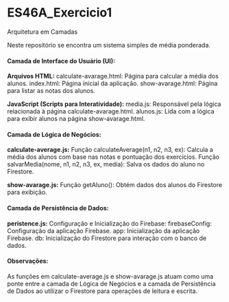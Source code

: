 # ES46A_Exercicio1

Arquitetura em Camadas

Neste repositório se encontra um sistema simples de média ponderada.

#### Camada de Interface do Usuário (UI):
**Arquivos HTML:**
calculate-avarage.html: Página para calcular a média dos alunos.
index.html: Página inicial da aplicação.
show-avarage.html: Página para listar as notas dos alunos.

**JavaScript (Scripts para Interatividade):**
media.js: Responsável pela lógica relacionada à página calculate-avarage.html.
alunos.js: Lida com a lógica para exibir alunos na página show-avarage.html.


#### Camada de Lógica de Negócios:
**calculate-average.js:**
Função calculateAverage(n1, n2, n3, ex):
Calcula a média dos alunos com base nas notas e pontuação dos exercícios.
Função salvarMedia(nome, n1, n2, n3, ex, media):
Salva os dados do aluno no Firestore.

**show-avarage.js:**
Função getAluno():
Obtém dados dos alunos do Firestore para exibição.

#### Camada de Persistência de Dados:
**peristence.js:**
Configuração e Inicialização do Firebase:
firebaseConfig: Configuração da aplicação Firebase.
app: Inicialização da aplicação Firebase.
db: Inicialização do Firestore para interação com o banco de dados.

#### Observações:
As funções em calculate-average.js e show-avarage.js atuam como uma ponte entre a camada de Lógica de Negócios e a camada de Persistência de Dados ao utilizar o Firestore para operações de leitura e escrita.
